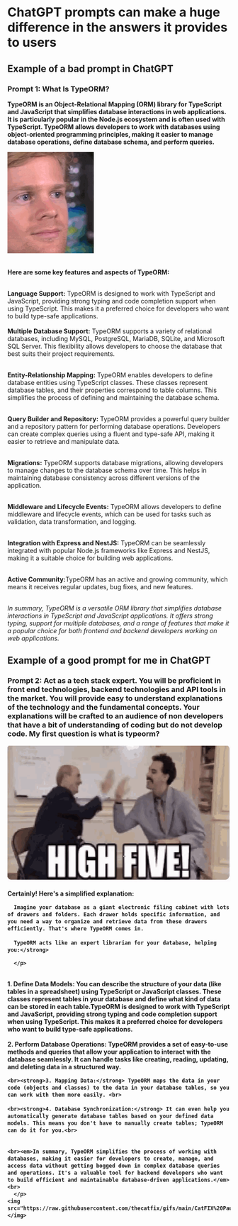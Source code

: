 <h1>ChatGPT prompts can make a huge difference in the answers it provides to users</h1>
  <h2>Example of a bad prompt in ChatGPT</h2>
 <h3>Prompt 1: What Is TypeORM?</h3>
<body>
  <p>
<strong>TypeORM is an Object-Relational Mapping (ORM) library for TypeScript and JavaScript that simplifies database interactions in web applications. It is particularly popular in the Node.js ecosystem and is often used with TypeScript. TypeORM allows developers to work with databases using object-oriented programming principles, making it easier to manage database operations, define database schema, and perform queries.</strong><br>
    <p>    <img src="https://raw.githubusercontent.com/thecatfix/gifs/main/disbelief.gif" alt="GIF showing disbelief"></p>
  <br><strong>Here are some key features and aspects of TypeORM:</strong><br>
    </p>
<br><strong>Language Support:</strong>  TypeORM is designed to work with TypeScript and JavaScript, providing strong typing and code completion support when using TypeScript. This makes it a preferred choice for developers who want to build type-safe applications.
<br>
  <br><strong>Multiple Database Support:</strong> TypeORM supports a variety of relational databases, including MySQL, PostgreSQL, MariaDB, SQLite, and Microsoft SQL Server. This flexibility allows developers to choose the database that best suits their project requirements.<br>

  <br><strong> Entity-Relationship Mapping:</strong> TypeORM enables developers to define database entities using TypeScript classes. These classes represent database tables, and their properties correspond to table columns. This simplifies the process of defining and maintaining the database schema.<br>

  <br><strong>Query Builder and Repository:</strong> TypeORM provides a powerful query builder and a repository pattern for performing database operations. Developers can create complex queries using a fluent and type-safe API, making it easier to retrieve and manipulate data.<br>

  <br><strong>Migrations:</strong> TypeORM supports database migrations, allowing developers to manage changes to the database schema over time. This helps in maintaining database consistency across different versions of the application.<br>

  <br><strong>Middleware and Lifecycle Events:</strong> TypeORM allows developers to define middleware and lifecycle events, which can be used for tasks such as validation, data transformation, and logging.<br>

  <br><strong>Integration with Express and NestJS:</strong> TypeORM can be seamlessly integrated with popular Node.js frameworks like Express and NestJS, making it a suitable choice for building web applications.<br>

  <br><strong>Active Community:</strong>TypeORM has an active and growing community, which means it receives regular updates, bug fixes, and new features.<br>

  <br><em>In summary, TypeORM is a versatile ORM library that simplifies database interactions in TypeScript and JavaScript applications. It offers strong typing, support for multiple databases, and a range of features that make it a popular choice for both frontend and backend developers working on web applications.</em><br>
    </p>
</body>
   <h2>Example of a good prompt for me in ChatGPT</h2> <p>
   <h3>Prompt 2: Act as a tech stack expert. You will be proficient in front end technologies, backend technologies and API tools in the market. You will provide easy to understand explanations of the technology and the fundamental concepts. Your explanations will be crafted to an audience of non developers that have a bit of understanding of coding but do not develop code. My first question is what is typeorm?</h3></p>
  <body>
     <img src="https://raw.githubusercontent.com/thecatfix/gifs/main/borat-high-five.gif"></p>
    <p>
      <strong>Certainly! Here's a simplified explanation:

      Imagine your database as a giant electronic filing cabinet with lots of drawers and folders. Each drawer holds specific information, and you need a way to organize and retrieve data from these drawers efficiently. That's where TypeORM comes in.

      TypeORM acts like an expert librarian for your database, helping you:</strong>
<p> 
 
      </p>
  <br><strong>1. Define Data Models:</strong> You can describe the structure of your data (like tables in a spreadsheet) using TypeScript or JavaScript classes. These classes represent tables in your database and define what kind of data can be stored in each table.TypeORM is designed to work with TypeScript and JavaScript, providing strong typing and code completion support when using TypeScript. This makes it a preferred choice for developers who want to build type-safe applications.
  <br>
    <br><strong>2. Perform Database Operations:</strong> TypeORM provides a set of easy-to-use methods and queries that allow your application to interact with the database seamlessly. It can handle tasks like creating, reading, updating, and deleting data in a structured way.
<br>

    <br><strong>3. Mapping Data:</strong> TypeORM maps the data in your code (objects and classes) to the data in your database tables, so you can work with them more easily. <br>

    <br><strong>4. Database Synchronization:</strong> It can even help you automatically generate database tables based on your defined data models. This means you don't have to manually create tables; TypeORM can do it for you.<br>


    <br><em>In summary, TypeORM simplifies the process of working with databases, making it easier for developers to create, manage, and access data without getting bogged down in complex database queries and operations. It's a valuable tool for backend developers who want to build efficient and maintainable database-driven applications.</em><br>
      </p>
    <img src="https://raw.githubusercontent.com/thecatfix/gifs/main/CatFIX%20Paul%20Allen%20Card.gif" </img>
  </body>